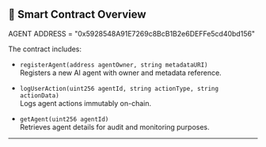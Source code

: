 ## 📜 Smart Contract Overview

AGENT ADDRESS = "0x5928548A91E7269c8BcB1B2e6DEFFe5cd40bd156"

The contract includes:

- `registerAgent(address agentOwner, string metadataURI)`  
  Registers a new AI agent with owner and metadata reference.  

- `logUserAction(uint256 agentId, string actionType, string actionData)`  
  Logs agent actions immutably on-chain.   

- `getAgent(uint256 agentId)`  
  Retrieves agent details for audit and monitoring purposes.

---
